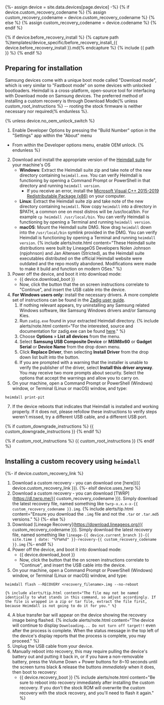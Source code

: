 {%- assign device = site.data.devices[page.device] -%}
{% if device.custom_recovery_codename %}
{% assign custom_recovery_codename = device.custom_recovery_codename %}
{% else %}
{% assign custom_recovery_codename = device.codename %}
{% endif %}

{% if device.before_recovery_install %}
{% capture path %}templates/device_specific/before_recovery_install_{{ device.before_recovery_install }}.md{% endcapture %}
{% include {{ path }} %}
{% endif %}

## Preparing for installation

Samsung devices come with a unique boot mode called "Download mode", which is very similar to "Fastboot mode" on some devices with unlocked bootloaders.
Heimdall is a cross-platform, open-source tool for interfacing with Download mode on Samsung devices.
The preferred method of installing a custom recovery is through Download Mode{% unless custom_root_instructions %} -- rooting the stock firmware is neither necessary nor required{% endunless %}.

{% unless device.no_oem_unlock_switch %}
1. Enable Developer Options by pressing the "Build Number" option in the "Settings" app within the "About" menu
 * From within the Developer options menu, enable OEM unlock.
{% endunless %}
2. Download and install the appropriate version of the [Heimdall suite](https://www.androidfilehost.com/?w=files&flid=304516) for your machine's OS
    * **Windows**: Extract the Heimdall suite zip and take note of the new directory containing `heimdall.exe`. You can verify Heimdall is functioning by opening a Command Prompt or PowerShell in that directory and running `heimdall version`.
      * If you receive an error, install the [Microsoft Visual C++ 2015-2019 Redistributable Package (x86)](https://support.microsoft.com/en-us/help/2977003/the-latest-supported-visual-c-downloads) on your computer.
    * **Linux**: Extract the Heimdall suite zip and take note of the new directory containing `heimdall`. Now copy `heimdall` into a directory in $PATH, a common one on most distros will be /usr/local/bin. For example `cp heimdall /usr/local/bin`. You can verify Heimdall is functioning by opening a Terminal and running `heimdall version`.
    * **macOS**: Mount the Heimdall suite DMG. Now drag `heimdall` down into the `/usr/local/bin` symlink provided in the DMG. You can verify Heimdall is functioning by opening a Terminal and running `heimdall version`.
    {% include alerts/note.html content="These Heimdall suite distributions were built by LineageOS Developers Nolen Johnson (npjohnson) and Jan Altensen (Stricted), as the Heimdall suite executables distributed on the official Heimdall website were outdated and the repo mostly abandoned. Modifications were made to make it build and function on modern OSes." %}
4. Power off the device, and boot it into download mode:
    * {{ device.download_boot }}
    * Now, click the button that the on screen instructions correlate to "Continue", and insert the USB cable into the device.
5. **For Windows users only**: install the necessary drivers. A more complete set of instructions can be found in the [Zadig user guide](https://github.com/pbatard/libwdi/wiki/Zadig).
    1. If nothing relevant appears, try uninstalling any Samsung related Windows software, like Samsung Windows drivers and/or Samsung Kies.
    2. Run `zadig.exe` found in your extracted Heimdall directory.
        {% include alerts/note.html content="For the interested, source and documentation for zadig.exe can be found [here](https://github.com/pbatard/libwdi/releases)." %}
    3. Choose **Options** &raquo; **List all devices** from the menu.
    4. Select **Samsung USB Composite Device** or **MSM8x60** or **Gadget Serial** or **Device Name** from the drop down menu.
    5. Click **Replace Driver**, then selecting **Install Driver** from the drop down list built into the button.
    6. If you are prompted with a warning that the installer is unable to verify the publisher of the driver, select **Install this driver anyway**. You may receive two more prompts about security. Select the options that accept the warnings and allow you to carry on.
6. On your machine, open a Command Prompt or PowerShell (Windows) window, or Terminal (Linux or macOS) window, and type:
```
heimdall print-pit
```
7. If the device reboots that indicates that Heimdall is installed and working properly. If it does not, please refollow these instructions to verify steps weren't missed, try a different USB cable, and a different USB port.

{% if custom_downgrade_instructions %}
{{ custom_downgrade_instructions }}
{% endif %}

{% if custom_root_instructions %}
{{ custom_root_instructions }}
{% endif %}

## Installing a custom recovery using `heimdall`

{%- if device.custom_recovery_link %}
1. Download a custom recovery - you can download one [here]({{ device.custom_recovery_link }}).
{%- elsif device.uses_twrp %}
1. Download a custom recovery - you can download [TWRP](https://dl.twrp.me/{{ custom_recovery_codename }}). Simply download the latest recovery file, named something like `twrp-x.x.x-x-{{ custom_recovery_codename }}.img`.
    {% include alerts/tip.html content="Ensure you download the `.img` file and not the `.tar` or `.tar.md5` versions." %}
{%- else %}
1. Download [Lineage Recovery](https://download.lineageos.org/{{ custom_recovery_codename }}). Simply download the latest recovery file, named something like `lineage-{{ device.current_branch }}-{{ site.time | date: "%Y%m%d" }}-recovery-{{ custom_recovery_codename }}.img`
{%- endif %}
2. Power off the device, and boot it into download mode:
    * {{ device.download_boot }}
    * Now, click the button that the on screen instructions correlate to "Continue", and insert the USB cable into the device.
3. On your machine, open a Command Prompt or PowerShell (Windows) window, or Terminal (Linux or macOS) window, and type:
```
heimdall flash --RECOVERY <recovery_filename>.img --no-reboot
```
    {% include alerts/tip.html content="The file may not be named identically to what stands in this command, so adjust accordingly. If the file is wrapped in a zip or tar file, extract the file first, because Heimdall is not going to do it for you." %}
4. A blue transfer bar will appear on the device showing the recovery image being flashed.
    {% include alerts/note.html content="The device will continue to display `Downloading... Do not turn off target!!` even after the process is complete. When the status message in the top left of the device's display reports that the process is complete, you may proceed." %}
5. Unplug the USB cable from your device.
6. Manually reboot into recovery, this may require pulling the device's battery out and putting it back in, or if you have a non-removable battery, press the Volume Down + Power buttons for 8~10 seconds until the screen turns black & release the buttons *immediately* when it does, then boot to recovery:
    * {{ device.recovery_boot }}
    {% include alerts/note.html content="Be sure to reboot into recovery immediately after installing the custom recovery. If you don't the stock ROM will overwrite the custom recovery with the stock recovery, and you'll need to flash it again." %}
